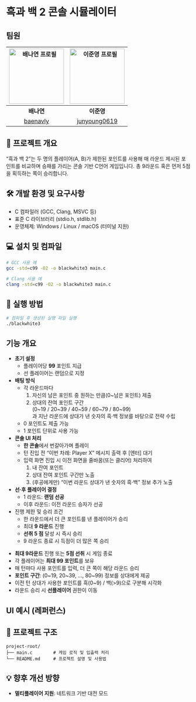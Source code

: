 # 흑과 백 2 콘솔 시뮬레이터
## 팀원 

| <img alt="배나연 프로필" src="https://github.com/baenavly.png" width="150px"> | <img alt="이준영 프로필" src="https://github.com/junyoung0619.png" width="150px"> |
| :----------------------------------------------------------------------------------: | :-------------------------------------------------------------------------: |
| **배나연**                                                                          | **이준영**                                                                  |
|             [baenavly](https://github.com/baenavly)                   | [junyoung0619](https://github.com/junyoung0619)                                          |

## 📄 프로젝트 개요

“흑과 백 2”는 두 명의 플레이어(A, B)가 제한된 포인트를 사용해 매 라운드 제시된 포인트를 비교하며 승패를 가리는 콘솔 기반 C언어 게임입니다. 총 9라운드 혹은 먼저 5점을 획득하는 쪽이 승리합니다.

## 🛠️ 개발 환경 및 요구사항

* C 컴파일러 (GCC, Clang, MSVC 등)
* 표준 C 라이브러리 (stdio.h, stdlib.h)
* 운영체제: Windows / Linux / macOS (터미널 지원)

## 💻 설치 및 컴파일

```bash
# GCC 사용 예
gcc -std=c99 -O2 -o blackwhite3 main.c

# Clang 사용 예
clang -std=c99 -O2 -o blackwhite3 main.c
```

## 🚀 실행 방법

```bash
# 컴파일 후 생성된 실행 파일 실행
./blackwhite3
```
## 기능 개요
- **초기 설정**
  - 플레이어당 **99** 포인트 지급
  - 선 플레이어는 랜덤으로 지정
- **배팅 방식**
  - 각 라운드마다
    1. 자신의 남은 포인트 중 원하는 만큼(0~남은 포인트) 제출
    2. 상대의 잔여 포인트 구간 <br>
    (0~19 / 20~39 / 40~59 / 60~79 / 80~99) <br>과 지난 라운드에 상대가 낸 숫자의 흑·백 정보를 바탕으로 전략 수립
  - 0 포인트도 제출 가능
  - 1 포인트 단위로 사용 가능
- **콘솔 UI 처리**
  - **한 콘솔**에서 번갈아가며 플레이
  - 턴 진입 전 “이번 차례: Player X” 메시지 출력 후 [엔터] 대기
  - 입력 화면 진입 시 이전 화면을 줄바꿈(또는 클리어) 처리하여
    1. 내 잔여 포인트
    2. 상대 잔여 포인트 구간만 노출
    3. (후공에게만) “이번 라운드 상대가 낸 숫자의 흑·백” 정보 추가 노출
- **선·후 플레이어 결정**
  - 1 라운드: **랜덤 선공**
  - 이후 라운드: 이전 라운드 승자가 선공
- 진행 제한 및 승리 조건
  - 한 라운드에서 더 큰 포인트를 낸 플레이어가 승리
  - 최대 **9 라운드** 진행
  - **선취 5 점** 달성 시 즉시 승리
  - 9 라운드 종료 시 득점이 더 많은 쪽 승리
* **최대 9라운드** 진행 또는 **5점 선취** 시 게임 종료
* 각 플레이어는 **최대 99 포인트**를 보유
* 매 턴마다 사용 포인트를 입력, 더 큰 쪽이 해당 라운드 승리
* **포인트 구간**: (0\~19, 20\~39, …, 80\~99) 정보를 상대에게 제공
* 이전 턴 상대가 사용한 포인트를 흑(0\~9) / 백(>9)으로 구분해 시각화
* 라운드 승리 시 **선플레이어** 권한이 이동

## UI 예시 (레퍼런스)

## 📂 프로젝트 구조

```
project-root/
├── main.c        # 게임 로직 및 입출력 처리
└── README.md     # 프로젝트 설명 및 사용법
```

## 💡 향후 개선 방향

* **멀티플레이어 지원**: 네트워크 기반 대전 모드


